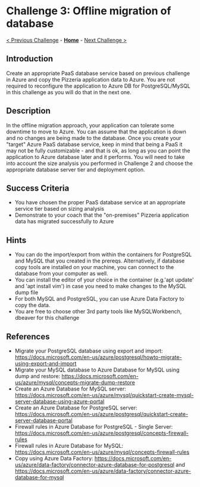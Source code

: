 # Challenge 3: Offline migration of database

[< Previous Challenge](./02-size-analysis.md) - **[Home](../README.md)** - [Next Challenge >](./04-offline-cutover-validation.md)

## Introduction

Create an appropriate PaaS database service based on previous challenge in Azure and copy the Pizzeria application data to Azure. 
You are not required to reconfigure the application to Azure DB for PostgreSQL/MySQL in this challenge as you will do that in the next one. 

## Description

In the offline migration approach, your application can tolerate some downtime to move to Azure. You can assume that the application is down and no changes are being made to the database. Once you create your "target" Azure PaaS database service, keep in mind that being a PaaS it may not be fully customizable - and that is ok, as long as you can point the application to Azure database later and it performs. You will need to take into account the size analysis you performed in Challenge 2 and choose the appropriate database server tier and deployment option. 

## Success Criteria

* You have chosen the proper PaaS database service at an appropriate service tier based on sizing analysis
* Demonstrate to your coach that the "on-premises" Pizzeria application data has migrated successfully to Azure

## Hints

* You can do the import/export from within the containers for PostgreSQL and MySQL that you created in the prereqs. Alternatively, if database copy tools are installed on your machine, you can connect to the database from your computer as well. 
* You can install the editor of your choice in the container (e.g.'apt update' and 'apt install vim') in case you need to make changes to the MySQL dump file
* For both MySQL and PostgreSQL, you can use Azure Data Factory to copy the data.
* You are free to choose other 3rd party tools like MySQLWorkbench, dbeaver for this challenge

## References
* Migrate your PostgreSQL database using export and import: https://docs.microsoft.com/en-us/azure/postgresql/howto-migrate-using-export-and-import
* Migrate your MySQL database to Azure Database for MySQL using dump and restore: https://docs.microsoft.com/en-us/azure/mysql/concepts-migrate-dump-restore
* Create an Azure Database for MySQL server: https://docs.microsoft.com/en-us/azure/mysql/quickstart-create-mysql-server-database-using-azure-portal
* Create an Azure Database for PostgreSQL server: https://docs.microsoft.com/en-us/azure/postgresql/quickstart-create-server-database-portal
* Firewall rules in Azure Database for PostgreSQL - Single Server: https://docs.microsoft.com/en-us/azure/postgresql/concepts-firewall-rules 
* Firewall rules in Azure Database for MySQL: https://docs.microsoft.com/en-us/azure/mysql/concepts-firewall-rules 
* Copy using Azure Data Factory: https://docs.microsoft.com/en-us/azure/data-factory/connector-azure-database-for-postgresql and https://docs.microsoft.com/en-us/azure/data-factory/connector-azure-database-for-mysql
 

